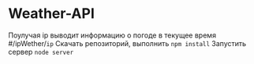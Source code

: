 # Weather-API
Поулучая ip выводит информацию о погоде в текущее время
#/ipWether/```ip```
Скачать репозиторий, выполнить ```npm install```
Запустить сервер ```node server```